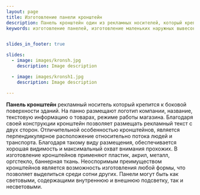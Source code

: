 ```yaml
---
layout: page
title: Изготовление панели кронштейн
description: Панель кронштейн один из рекламных носителей, который крепится к боковой поверхности зданий. Панели могут быть как световыми, содержащими внутреннюю и внешнюю подсветку, так и несветовыми.
keywords: изготовление панелей, изготовление маленьких наружных вывесок, наружная реклама недорого, реклама на торец здания, изготовление двухсторонней панели кронштейн.


slides_in_footer: true

slides:
  - image: images/kronsh.jpg
    description: Image description

  - image: images/kronsh1.jpg
    description: Image description

---
```




**Панель кронштейн** рекламный носитель который крепится к боковой поверхности зданий. На панно размещают логотип компании, название, текстовую информацию о товарах, режиме работы магазина. Благодаря своей конструкции кронштейн позволяет размещать рекламный текст с двух сторон. Отличительной особенностью кронштейнов, является перпендикулярное расположение относительно потока людей и транспорта. Благодаря такому виду размещения, обеспечивается хорошая видимость и максимальный охват внимания прохожих. В изготовление кронштейнов применяют пластик, акрил, металл, оргстекло, баннерная ткань. Неоспоримым преимуществом кронштейнов является возможность изготовления любой формы, что позволяет выделиться  среди сотни других. Панели могут быть как световыми, содержащими внутреннюю и внешнюю подсветку, так и несветовыми.

